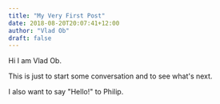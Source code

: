 ```yaml
---
title: "My Very First Post"
date: 2018-08-20T20:07:41+12:00
author: "Vlad Ob"
draft: false
---
```


Hi I am Vlad Ob.

This is just to start some conversation and to see what's next.

I also want to say "Hello!" to Philip.
